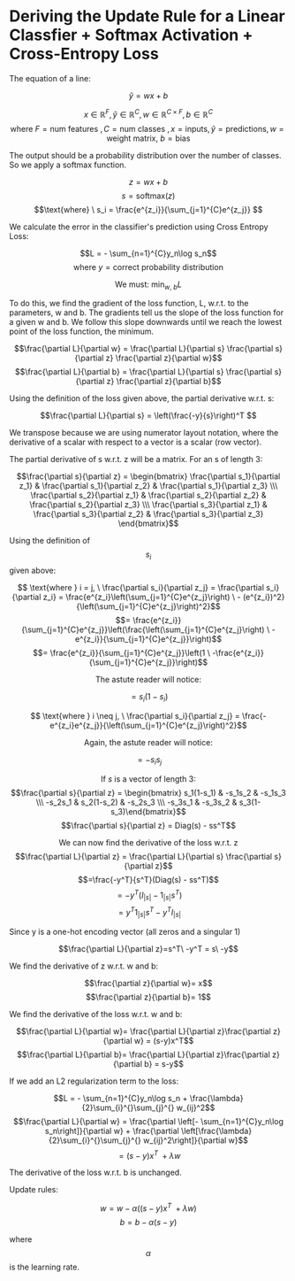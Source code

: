 # Deriving the Update Rule for a Linear Classfier + Softmax Activation + Cross-Entropy Loss

The equation of a line:

$$\hat{y} = wx + b$$

$$x \in \mathbb{R}^{F}, \hat{y} \in \mathbb{R}^{C}, w \in \mathbb{R}^{C \times F}, b \in \mathbb{R}^{C}$$
$$\text{where } F =\text{num features }, C =\text{num classes }, x = \text{inputs}, \hat{y} = \text{predictions}, w = \text{weight matrix}, \ b = \text{bias} $$

The output should be a probability distribution over the number of classes. So we apply a softmax function.

$$z = wx + b$$
$$s = \text{softmax}\left(z\right)$$
$$\text{where} \ s_i = \frac{e^{z_i}}{\sum_{j=1}^{C}e^{z_j}} $$

We calculate the error in the classifier's prediction using Cross Entropy Loss:

$$L = - \sum_{n=1}^{C}y_n\log s_n$$
$$ \text{where} \ y = \text{correct probability distribution}$$

$$ \text{We must: } \min_{w, \ b} L$$

To do this, we find the gradient of the loss function, L, w.r.t. to the parameters, w and b. The gradients tell us the slope of the loss function for a given w and b. We follow this slope downwards until we reach the lowest point of the loss function, the minimum.

$$\frac{\partial L}{\partial w} = \frac{\partial L}{\partial s} \frac{\partial s}{\partial z} \frac{\partial z}{\partial w}$$
$$\frac{\partial L}{\partial b} = \frac{\partial L}{\partial s} \frac{\partial s}{\partial z} \frac{\partial z}{\partial b}$$

Using the definition of the loss given above, the partial derivative w.r.t. s:

$$\frac{\partial L}{\partial s} = \left(\frac{-y}{s}\right)^T $$

We transpose because we are using numerator layout notation, where the derivative of a scalar with respect to a vector is a scalar (row vector).

The partial derivative of s w.r.t. z will be a matrix. For an s of length 3:

$$\frac{\partial s}{\partial z} = \begin{bmatrix} \frac{\partial s_1}{\partial z_1} & \frac{\partial s_1}{\partial z_2} & \frac{\partial s_1}{\partial z_3} \\\ \frac{\partial s_2}{\partial z_1} & \frac{\partial s_2}{\partial z_2} & \frac{\partial s_2}{\partial z_3}  \\\ \frac{\partial s_3}{\partial z_1} & \frac{\partial s_3}{\partial z_2} & \frac{\partial s_3}{\partial z_3} \end{bmatrix}$$

Using the definition of $$s_i$$ given above:

$$ \text{where } i = j, \ \frac{\partial s_i}{\partial z_j} = \frac{\partial s_i}{\partial z_i} = \frac{e^{z_i}\left(\sum_{j=1}^{C}e^{z_j}\right) \ - (e^{z_i})^2}{\left(\sum_{j=1}^{C}e^{z_j}\right)^2}$$
$$= \frac{e^{z_i}}{\sum_{j=1}^{C}e^{z_j}}\left(\frac{\left(\sum_{j=1}^{C}e^{z_j}\right) \ -e^{z_i}}{\sum_{j=1}^{C}e^{z_j}}\right)$$
$$= \frac{e^{z_i}}{\sum_{j=1}^{C}e^{z_j}}\left(1 \ -\frac{e^{z_i}}{\sum_{j=1}^{C}e^{z_j}}\right)$$

$$\text{The astute reader will notice: }$$

$$= s_i(1 - s_i) $$

$$ \text{where } i \neq j, \ \frac{\partial s_i}{\partial z_j} = \frac{-e^{z_i}e^{z_j}}{\left(\sum_{j=1}^{C}e^{z_j}\right)^2}$$

$$\text{Again, the astute reader will notice: }$$

$$= -s_is_j $$

$$\text{If } s \text{ is a vector of length 3:}$$
$$\frac{\partial s}{\partial z} = \begin{bmatrix} s_1(1-s_1) & -s_1s_2 & -s_1s_3 \\\ -s_2s_1 & s_2(1-s_2) & -s_2s_3  \\\ -s_3s_1 & -s_3s_2 & s_3(1-s_3)\end{bmatrix}$$
$$\frac{\partial s}{\partial z} = Diag(s) - ss^T$$


$$\text{We can now find the derivative of the loss w.r.t. z}$$
$$\frac{\partial L}{\partial z} = \frac{\partial L}{\partial s} \frac{\partial s}{\partial z}$$
$$=\frac{-y^T}{s^T}(Diag(s) - ss^T)$$
$$=-y^T(I_{|s|} - 1_{|s|}s^T)$$
$$= y^T1_{|s|}s^T - y^TI_{|s|}$$

Since y is a one-hot encoding vector (all zeros and a singular 1)

$$\frac{\partial L}{\partial z}=s^T\ -y^T = s\ -y$$

We find the derivative of z w.r.t. w and b:

$$\frac{\partial z}{\partial w}= x$$
$$\frac{\partial z}{\partial b}= 1$$

We find the derivative of the loss w.r.t. w and b:

$$\frac{\partial L}{\partial w}= \frac{\partial L}{\partial z}\frac{\partial z}{\partial w} = (s-y)x^T$$
$$\frac{\partial L}{\partial b}= \frac{\partial L}{\partial z}\frac{\partial z}{\partial b} = s-y$$

If we add an L2 regularization term to the loss:

$$L = - \sum_{n=1}^{C}y_n\log s_n + \frac{\lambda}{2}\sum_{i}^{}\sum_{j}^{} w_{ij}^2$$
$$\frac{\partial L}{\partial w} = \frac{\partial \left[- \sum_{n=1}^{C}y_n\log s_n\right]}{\partial w} + \frac{\partial \left[\frac{\lambda}{2}\sum_{i}^{}\sum_{j}^{} w_{ij}^2\right]}{\partial w}$$
$$=(s-y)x^T \ + \lambda w$$

The derivative of the loss w.r.t. b is unchanged.

Update rules:

$$w = w - \alpha\left((s-y)x^T \ + \lambda w\right)$$
$$b = b - \alpha\left(s-y\right)$$

where $$\alpha$$ is the learning rate.
